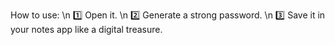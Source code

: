 How to use: \n
1️⃣ Open it. \n
2️⃣ Generate a strong password. \n
3️⃣ Save it in your notes app like a digital treasure.
